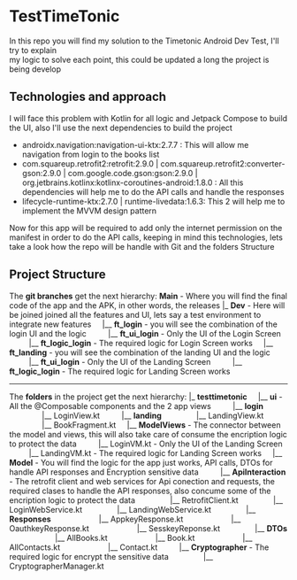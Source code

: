 # TestTimeTonic

In this repo you will find my solution to the Timetonic Android Dev Test, I'll try to explain  
my logic to solve each point, this could be updated a long the project is being develop

## Technologies and approach

I will face this problem with Kotlin for all logic and Jetpack Compose to build the UI, also I'll use the next dependencies to build the project

- androidx.navigation:navigation-ui-ktx:2.7.7 : This will allow me navigation from login to the books list
- com.squareup.retrofit2:retrofit:2.9.0 | com.squareup.retrofit2:converter-gson:2.9.0 | com.google.code.gson:gson:2.9.0 | org.jetbrains.kotlinx:kotlinx-coroutines-android:1.8.0 : All this dependencies will help me to do the API calls and handle the responses
- lifecycle-runtime-ktx:2.7.0 | runtime-livedata:1.6.3: This 2 will help me to implement the MVVM design pattern

Now for this app will be required to add only the internet permission on the manifest in order to do the API calls, keeping in mind this technologies, lets take a look how the repo will be handle with Git and the folders Structure

## Project Structure

The **git branches** get the next hierarchy:
**Main** - Where you will find the final code of the app and the APK, in other words, the releases
|_ **Dev** - Here will be joined joined all the features and UI, lets say a test environment to integrate new features
&nbsp;&nbsp;&nbsp; |__ **ft_login** - you will see the combination of the login UI and the logic
&nbsp;&nbsp;&nbsp;&nbsp;&nbsp;&nbsp;&nbsp;&nbsp; |__ **ft_ui_login** - Only the UI of the Login Screen
&nbsp;&nbsp;&nbsp;&nbsp;&nbsp;&nbsp;&nbsp;&nbsp; |__ **ft_logic_login** - The required logic for Login Screen works
&nbsp;&nbsp;&nbsp; |__ **ft_landing** - you will see the combination of the landing UI and the logic
&nbsp;&nbsp;&nbsp;&nbsp;&nbsp;&nbsp;&nbsp;&nbsp; |__ **ft_ui_login** - Only the UI of the Landing Screen
&nbsp;&nbsp;&nbsp;&nbsp;&nbsp;&nbsp;&nbsp;&nbsp; |__ **ft_logic_login** - The required logic for Landing Screen works

---
The **folders** in the project get the next hierarchy:
|_ **testtimetonic**
&nbsp;&nbsp;&nbsp; |__ **ui** - All the @Composable components and the 2 app views
&nbsp;&nbsp;&nbsp;&nbsp;&nbsp;&nbsp;&nbsp;&nbsp; |__ **login**
&nbsp;&nbsp;&nbsp;&nbsp;&nbsp;&nbsp;&nbsp;&nbsp;&nbsp;&nbsp;&nbsp;&nbsp;&nbsp;&nbsp; |__ LoginView.kt
&nbsp;&nbsp;&nbsp;&nbsp;&nbsp;&nbsp;&nbsp;&nbsp; |__ **landing**
&nbsp;&nbsp;&nbsp;&nbsp;&nbsp;&nbsp;&nbsp;&nbsp;&nbsp;&nbsp;&nbsp;&nbsp;&nbsp;&nbsp; |__ LandingView.kt
&nbsp;&nbsp;&nbsp;&nbsp;&nbsp;&nbsp;&nbsp;&nbsp;&nbsp;&nbsp;&nbsp;&nbsp;&nbsp;&nbsp; |__ BookFragment.kt
&nbsp;&nbsp;&nbsp; |__ **ModelViews** - The connector between the model and views, this will also take care of consume the encription logic to protect the data
&nbsp;&nbsp;&nbsp;&nbsp;&nbsp;&nbsp;&nbsp;&nbsp; |__ LoginVM.kt - Only the UI of the Landing Screen
&nbsp;&nbsp;&nbsp;&nbsp;&nbsp;&nbsp;&nbsp;&nbsp; |__ LandingVM.kt - The required logic for Landing Screen works
&nbsp;&nbsp;&nbsp; |__ **Model** - You will find the logic for the app just works, API calls, DTOs for handle API responses and Encryption sensitive data
&nbsp;&nbsp;&nbsp;&nbsp;&nbsp;&nbsp;&nbsp;&nbsp; |__ **ApiInteraction** - The retrofit client and web services for Api conection and requests, the required clases to handle the API responses, also concume some of the encription logic to protect the data
&nbsp;&nbsp;&nbsp;&nbsp;&nbsp;&nbsp;&nbsp;&nbsp;&nbsp;&nbsp;&nbsp;&nbsp;&nbsp;&nbsp; |__ RetrofitClient.kt
&nbsp;&nbsp;&nbsp;&nbsp;&nbsp;&nbsp;&nbsp;&nbsp;&nbsp;&nbsp;&nbsp;&nbsp;&nbsp;&nbsp; |__ LoginWebService.kt
&nbsp;&nbsp;&nbsp;&nbsp;&nbsp;&nbsp;&nbsp;&nbsp;&nbsp;&nbsp;&nbsp;&nbsp;&nbsp;&nbsp; |__ LandingWebService.kt
&nbsp;&nbsp;&nbsp;&nbsp;&nbsp;&nbsp;&nbsp;&nbsp;&nbsp;&nbsp;&nbsp;&nbsp;&nbsp;&nbsp; |__ **Responses**
&nbsp;&nbsp;&nbsp;&nbsp;&nbsp;&nbsp;&nbsp;&nbsp;&nbsp;&nbsp;&nbsp;&nbsp;&nbsp;&nbsp;&nbsp;&nbsp;&nbsp;&nbsp;&nbsp;&nbsp; |__ AppkeyResponse.kt
&nbsp;&nbsp;&nbsp;&nbsp;&nbsp;&nbsp;&nbsp;&nbsp;&nbsp;&nbsp;&nbsp;&nbsp;&nbsp;&nbsp;&nbsp;&nbsp;&nbsp;&nbsp;&nbsp;&nbsp; |__ OauthkeyResponse.kt
&nbsp;&nbsp;&nbsp;&nbsp;&nbsp;&nbsp;&nbsp;&nbsp;&nbsp;&nbsp;&nbsp;&nbsp;&nbsp;&nbsp;&nbsp;&nbsp;&nbsp;&nbsp;&nbsp;&nbsp; |__ SesskeyReponse.kt
&nbsp;&nbsp;&nbsp;&nbsp;&nbsp;&nbsp;&nbsp;&nbsp;&nbsp;&nbsp;&nbsp;&nbsp;&nbsp;&nbsp; |__ **DTOs**
&nbsp;&nbsp;&nbsp;&nbsp;&nbsp;&nbsp;&nbsp;&nbsp;&nbsp;&nbsp;&nbsp;&nbsp;&nbsp;&nbsp;&nbsp;&nbsp;&nbsp;&nbsp;&nbsp;&nbsp; |__ AllBooks.kt
&nbsp;&nbsp;&nbsp;&nbsp;&nbsp;&nbsp;&nbsp;&nbsp;&nbsp;&nbsp;&nbsp;&nbsp;&nbsp;&nbsp;&nbsp;&nbsp;&nbsp;&nbsp;&nbsp;&nbsp; |__ Book.kt
&nbsp;&nbsp;&nbsp;&nbsp;&nbsp;&nbsp;&nbsp;&nbsp;&nbsp;&nbsp;&nbsp;&nbsp;&nbsp;&nbsp;&nbsp;&nbsp;&nbsp;&nbsp;&nbsp;&nbsp; |__ AllContacts.kt
&nbsp;&nbsp;&nbsp;&nbsp;&nbsp;&nbsp;&nbsp;&nbsp;&nbsp;&nbsp;&nbsp;&nbsp;&nbsp;&nbsp;&nbsp;&nbsp;&nbsp;&nbsp;&nbsp;&nbsp; |__ Contact.kt
&nbsp;&nbsp;&nbsp;&nbsp;&nbsp;&nbsp;&nbsp;&nbsp; |__ **Cryptographer** - The required logic for encrypt the sensitive data
&nbsp;&nbsp;&nbsp;&nbsp;&nbsp;&nbsp;&nbsp;&nbsp;&nbsp;&nbsp;&nbsp;&nbsp;&nbsp;&nbsp; |__ CryptographerManager.kt
